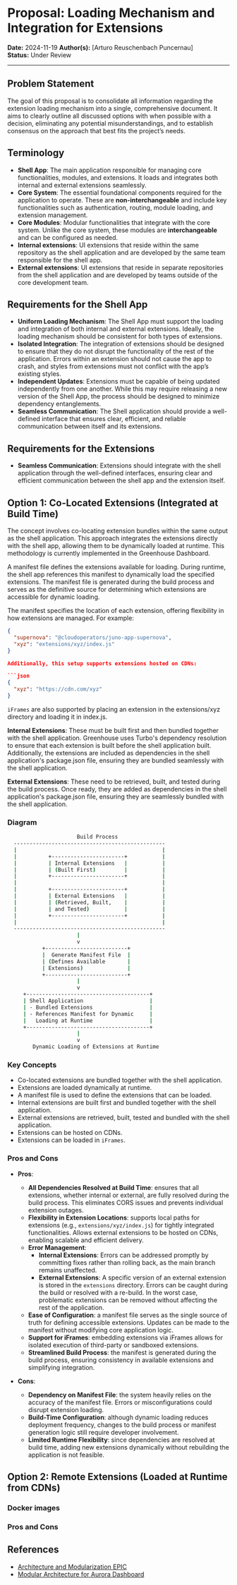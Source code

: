 # Proposal: Loading Mechanism and Integration for Extensions

**Date:** 2024-11-19
**Author(s):** [Arturo Reuschenbach Puncernau]  
**Status:** Under Review

---

## Problem Statement

The goal of this proposal is to consolidate all information regarding the extension loading mechanism into a single, comprehensive document. It aims to clearly outline all discussed options with when possible with a decision, eliminating any potential misunderstandings, and to establish consensus on the approach that best fits the project’s needs.

## Terminology

- **Shell App**: The main application responsible for managing core functionalities, modules, and extensions. It loads and integrates both internal and external extensions seamlessly.
- **Core System**: The essential foundational components required for the application to operate. These are **non-interchangeable** and include key functionalities such as authentication, routing, module loading, and extension management.
- **Core Modules**: Modular functionalities that integrate with the core system. Unlike the core system, these modules are **interchangeable** and can be configured as needed.
- **Internal extensions**: UI extensions that reside within the same repository as the shell application and are developed by the same team responsible for the shell app.
- **External extensions**: UI extensions that reside in separate repositories from the shell application and are developed by teams outside of the core development team.

## Requirements for the Shell App

- **Uniform Loading Mechanism**: The Shell App must support the loading and integration of both internal and external extensions. Ideally, the loading mechanism should be consistent for both types of extensions.
- **Isolated Integration**: The integration of extensions should be designed to ensure that they do not disrupt the functionality of the rest of the application. Errors within an extension should not cause the app to crash, and styles from extensions must not conflict with the app’s existing styles.
- **Independent Updates**: Extensions must be capable of being updated independently from one another. While this may require releasing a new version of the Shell App, the process should be designed to minimize dependency entanglements.
- **Seamless Communication**: The Shell application should provide a well-defined interface that ensures clear, efficient, and reliable communication between itself and its extensions.

## Requirements for the Extensions

- **Seamless Communication**: Extensions should integrate with the shell application through the well-defined interfaces, ensuring clear and efficient communication between the shell app and the extension itself.

## Option 1: Co-Located Extensions (Integrated at Build Time)

The concept involves co-locating extension bundles within the same output as the shell application. This approach integrates the extensions directly with the shell app, allowing them to be dynamically loaded at runtime. This methodology is currently implemented in the Greenhouse Dashboard.

A manifest file defines the extensions available for loading. During runtime, the shell app references this manifest to dynamically load the specified extensions. The manifest file is generated during the build process and serves as the definitive source for determining which extensions are accessible for dynamic loading.

The manifest specifies the location of each extension, offering flexibility in how extensions are managed. For example:

````json
{
  "supernova": "@cloudoperators/juno-app-supernova",
  "xyz": "extensions/xyz/index.js"
}

Additionally, this setup supports extensions hosted on CDNs:

```json
{
  "xyz": "https://cdn.com/xyz"
}
````

`iFrames` are also supported by placing an extension in the extensions/xyz directory and loading it in index.js.

**Internal Extensions**: These must be built first and then bundled together with the shell application. Greenhouse uses Turbo's dependency resolution to ensure that each extension is built before the shell application built. Additionally, the extensions are included as dependencies in the shell application's package.json file, ensuring they are bundled seamlessly with the shell application.

**External Extensions**: These need to be retrieved, built, and tested during the build process. Once ready, they are added as dependencies in the shell application's package.json file, ensuring they are seamlessly bundled with the shell application.

### Diagram

```bash
                      Build Process
  ------------------------------------------------
  |                                              |
  |          +-----------------------+           |
  |          | Internal Extensions   |           |
  |          | (Built First)         |           |
  |          +-----------------------+           |
  |                                              |
  |          +-----------------------+           |
  |          | External Extensions   |           |
  |          | (Retrieved, Built,    |           |
  |          | and Tested)           |           |
  |          +-----------------------+           |
  |                                              |
  ------------------------------------------------
                      |
                      v
           +--------------------------+
           |  Generate Manifest File  |
           | (Defines Available       |
           | Extensions)              |
           +--------------------------+
                      |
                      v
     +---------------------------------------+
     | Shell Application                     |
     | - Bundled Extensions                  |
     | - References Manifest for Dynamic     |
     |   Loading at Runtime                  |
     +---------------------------------------+
                      |
                      v
        Dynamic Loading of Extensions at Runtime

```

### Key Concepts

- Co-located extensions are bundled together with the shell application.
- Extensions are loaded dynamically at runtime.
- A manifest file is used to define the extensions that can be loaded.
- Internal extensions are built first and bundled together with the shell application.
- External extensions are retrieved, built, tested and bundled with the shell application.
- Extensions can be hosted on CDNs.
- Extensions can be loaded in `iFrames`.

### Pros and Cons

- **Pros**:

  - **All Dependencies Resolved at Build Time**: ensures that all extensions, whether internal or external, are fully resolved during the build process. This eliminates CORS issues and prevents individual extension outages.
  - **Flexibility in Extension Locations**: supports local paths for extensions (e.g., `extensions/xyz/index.js`) for tightly integrated functionalities. Allows external extensions to be hosted on CDNs, enabling scalable and efficient delivery.
  - **Error Management**:
    - **Internal Extensions**: Errors can be addressed promptly by committing fixes rather than rolling back, as the main branch remains unaffected.
    - **External Extensions**: A specific version of an external extension is stored in the `extensions` directory. Errors can be caught during the build or resolved with a re-build. In the worst case, problematic extensions can be removed without affecting the rest of the application.
  - **Ease of Configuration**: a manifest file serves as the single source of truth for defining accessible extensions. Updates can be made to the manifest without modifying core application logic.
  - **Support for iFrames**: embedding extensions via iFrames allows for isolated execution of third-party or sandboxed extensions.
  - **Streamlined Build Process**: the manifest is generated during the build process, ensuring consistency in available extensions and simplifying integration.

- **Cons**:
  - **Dependency on Manifest File**: the system heavily relies on the accuracy of the manifest file. Errors or misconfigurations could disrupt extension loading.
  - **Build-Time Configuration**: although dynamic loading reduces deployment frequency, changes to the build process or manifest generation logic still require developer involvement.
  - **Limited Runtime Flexibility**: since dependencies are resolved at build time, adding new extensions dynamically without rebuilding the application is not feasible.

## Option 2: Remote Extensions (Loaded at Runtime from CDNs)

### Docker images

### Pros and Cons

## References

- [Architecture and Modularization EPIC](https://github.com/cloudoperators/juno/issues/275)
- [Modular Architecture for Aurora Dashboard](https://github.com/cloudoperators/juno/issues/386)
